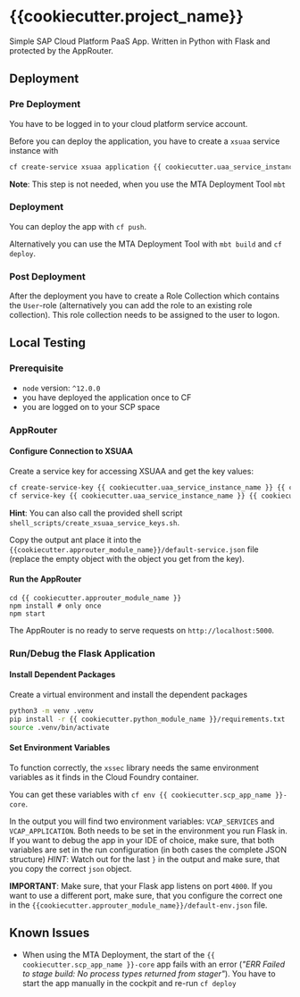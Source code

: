 # {{cookiecutter.project_name}}

Simple SAP Cloud Platform PaaS App. Written in Python with Flask and protected by the AppRouter.

## Deployment
### Pre Deployment
You have to be logged in to your cloud platform service account.

Before you can deploy the application, you have to create a `xsuaa` service instance with
```bash
cf create-service xsuaa application {{ cookiecutter.uaa_service_instance_name }} -c xs-security.json
```

**Note**: This step is not needed, when you use the MTA Deployment Tool `mbt`

### Deployment
You can deploy the app with `cf push`.

Alternatively you can use the MTA Deployment Tool with `mbt build` and `cf deploy`.

### Post Deployment

After the deployment you have to create a Role Collection which contains the `User`-role (alternatively you can add the role to an existing role collection).
This role collection needs to be assigned to the user to logon.

## Local Testing
### Prerequisite
- `node` version: `^12.0.0`
- you have deployed the application once to CF
- you are logged on to your SCP space

### AppRouter
#### Configure Connection to XSUAA
Create a service key for accessing XSUAA and get the key values:
```bash
cf create-service-key {{ cookiecutter.uaa_service_instance_name }} {{ cookiecutter.uaa_service_instance_name }}-key
cf service-key {{ cookiecutter.uaa_service_instance_name }} {{ cookiecutter.uaa_service_instance_name }}-key
```

**Hint**: You can also call the provided shell script `shell_scripts/create_xsuaa_service_keys.sh`.

Copy the output ant place it into the `{{cookiecutter.approuter_module_name}}/default-service.json` file 
(replace the empty object with the object you get from the key).

#### Run the AppRouter

```
cd {{ cookiecutter.approuter_module_name }}
npm install # only once
npm start
```

The AppRouter is no ready to serve requests on `http://localhost:5000`.

### Run/Debug the Flask Application

#### Install Dependent Packages
Create a virtual environment and install the dependent packages
```bash
python3 -m venv .venv
pip install -r {{ cookiecutter.python_module_name }}/requirements.txt
source .venv/bin/activate
```

#### Set Environment Variables
To function correctly, the `xssec` library needs the same environment variables as it finds in the Cloud Foundry container. 

You can get these variables with `cf env {{ cookiecutter.scp_app_name }}-core`.

In the output you will find two environment variables: `VCAP_SERVICES` and `VCAP_APPLICATION`.
Both needs to be set in the environment you run Flask in. If you want to debug the app in your IDE of choice, make sure, that both variables are set in the run configuration (in both cases the complete JSON structure)
_HINT_: Watch out for the last `}` in the output and make sure, that you copy the correct `json` object.

**IMPORTANT**: Make sure, that your Flask app listens on port `4000`. If you want to use a different port, make sure, that you configure the correct one in the `{{cookiecutter.approuter_module_name}}/default-env.json` file.

## Known Issues

- When using the MTA Deployment, the start of the `{{ cookiecutter.scp_app_name }}-core` app fails with an error (_"ERR Failed to stage build: No process types returned from stager"_). You have to start the app manually in the cockpit and re-run `cf deploy`
